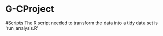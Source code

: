 G-CProject
==========
#Scripts
The R script needed to transform the data into a tidy data set is 'run_analysis.R'

